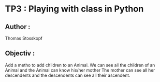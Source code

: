 # TP3 : Playing with class in Python
## Author :
Thomas Stosskopf

## Objectiv : 

Add a metho to add children to an Animal. 
We can see all the children of an Animal and the Animal can know his/her mother
The mother can see all her descendents and the descendents can see all their ascendent. 

